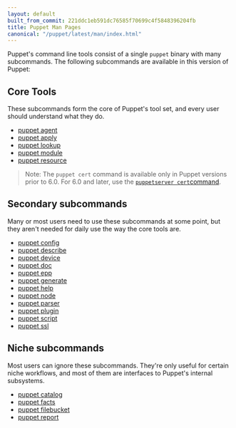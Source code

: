 ```yaml
---
layout: default
built_from_commit: 221ddc1eb591dc76585f70699c4f5848396204fb
title: Puppet Man Pages
canonical: "/puppet/latest/man/index.html"
---
```




Puppet's command line tools consist of a single `puppet` binary with many subcommands. The following subcommands are available in this version of Puppet:

Core Tools
-----

These subcommands form the core of Puppet's tool set, and every user should understand what they do.

- [puppet agent](./agent.html)
- [puppet apply](./apply.html)
- [puppet lookup](./lookup.html)
- [puppet module](./module.html)
- [puppet resource](./resource.html)


> Note: The `puppet cert` command is available only in Puppet versions prior to 6.0. For 6.0 and later, use the [`puppetserver cert`command](https://puppet.com/docs/puppet/6.0/puppet_server_ca_cli.html).

Secondary subcommands
-----

Many or most users need to use these subcommands at some point, but they aren't needed for daily use the way the core tools are.

- [puppet config](./config.html)
- [puppet describe](./describe.html)
- [puppet device](./device.html)
- [puppet doc](./doc.html)
- [puppet epp](./epp.html)
- [puppet generate](./generate.html)
- [puppet help](./help.html)
- [puppet node](./node.html)
- [puppet parser](./parser.html)
- [puppet plugin](./plugin.html)
- [puppet script](./script.html)
- [puppet ssl](./ssl.html)


Niche subcommands
-----

Most users can ignore these subcommands. They're only useful for certain niche workflows, and most of them are interfaces to Puppet's internal subsystems.

- [puppet catalog](./catalog.html)
- [puppet facts](./facts.html)
- [puppet filebucket](./filebucket.html)
- [puppet report](./report.html)


